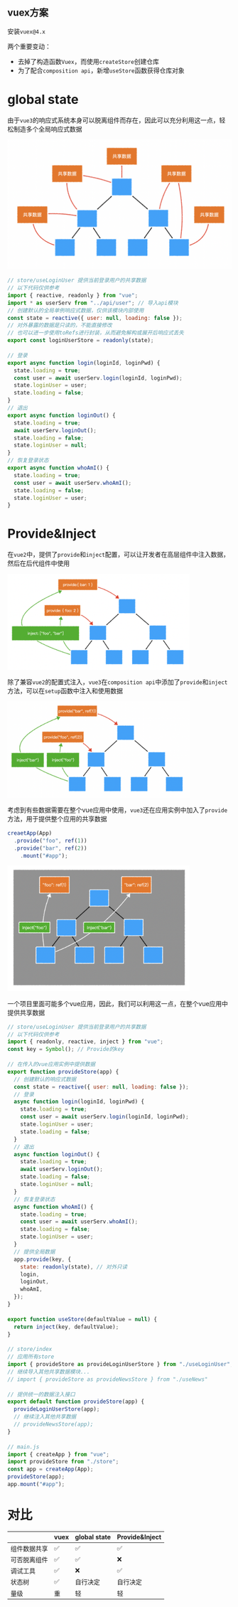 <!--
 * @Author: 钱巍
 * @Date: 2021-10-08 11:19:33
 * @LastEditTime: 2021-10-08 12:04:41
 * @LastEditors: 钱巍
 * @Description: 
 * @FilePath: \chat_webe:\learn\docs\page\vue3\共享数据.md
 * 没有理想，何必远方。
-->
## vuex方案

安装`vuex@4.x`

两个重要变动：

- 去掉了构造函数`Vuex`，而使用`createStore`创建仓库
- 为了配合`composition api`，新增`useStore`函数获得仓库对象

# global state

由于`vue3`的响应式系统本身可以脱离组件而存在，因此可以充分利用这一点，轻松制造多个全局响应式数据

<img src="https://raw.githubusercontent.com/findwei/learnImages/main/vue3/20201026171519.png" alt="image-20201026171519761" style="zoom:50%;" />

```js
// store/useLoginUser 提供当前登录用户的共享数据
// 以下代码仅供参考
import { reactive, readonly } from "vue";
import * as userServ from "../api/user"; // 导入api模块
// 创建默认的全局单例响应式数据，仅供该模块内部使用
const state = reactive({ user: null, loading: false });
// 对外暴露的数据是只读的，不能直接修改
// 也可以进一步使用toRefs进行封装，从而避免解构或展开后响应式丢失
export const loginUserStore = readonly(state);

// 登录
export async function login(loginId, loginPwd) {
  state.loading = true;
  const user = await userServ.login(loginId, loginPwd);
  state.loginUser = user;
  state.loading = false;
}
// 退出
export async function loginOut() {
  state.loading = true;
  await userServ.loginOut();
  state.loading = false;
  state.loginUser = null;
}
// 恢复登录状态
export async function whoAmI() {
  state.loading = true;
  const user = await userServ.whoAmI();
  state.loading = false;
  state.loginUser = user;
}
```



# Provide&Inject

在`vue2`中，提供了`provide`和`inject`配置，可以让开发者在高层组件中注入数据，然后在后代组件中使用

<img src="https://raw.githubusercontent.com/findwei/learnImages/main/vue3/20201026173949.png" alt="image-20201026173949874" style="zoom: 40%;" />

除了兼容`vue2`的配置式注入，`vue3`在`composition api`中添加了`provide`和`inject`方法，可以在`setup`函数中注入和使用数据

<img src="https://raw.githubusercontent.com/findwei/learnImages/main/vue3/20201026174039.png" alt="image-20201026174039594" style="zoom:40%;" />

考虑到有些数据需要在整个vue应用中使用，`vue3`还在应用实例中加入了`provide`方法，用于提供整个应用的共享数据

```js
creaetApp(App)
  .provide("foo", ref(1))
  .provide("bar", ref(2))
	.mount("#app");
```

<img src="https://raw.githubusercontent.com/findwei/learnImages/main/vue3/20201026174611.png" alt="image-20201026174611477" style="zoom:40%;" />

一个项目里面可能多个vue应用，因此，我们可以利用这一点，在整个vue应用中提供共享数据

```js
// store/useLoginUser 提供当前登录用户的共享数据
// 以下代码仅供参考
import { readonly, reactive, inject } from "vue";
const key = Symbol(); // Provide的key

// 在传入的vue应用实例中提供数据
export function provideStore(app) {
  // 创建默认的响应式数据
  const state = reactive({ user: null, loading: false });
  // 登录
  async function login(loginId, loginPwd) {
    state.loading = true;
    const user = await userServ.login(loginId, loginPwd);
    state.loginUser = user;
    state.loading = false;
  }
  // 退出
  async function loginOut() {
    state.loading = true;
    await userServ.loginOut();
    state.loading = false;
    state.loginUser = null;
  }
  // 恢复登录状态
  async function whoAmI() {
    state.loading = true;
    const user = await userServ.whoAmI();
    state.loading = false;
    state.loginUser = user;
  }
  // 提供全局数据
  app.provide(key, {
    state: readonly(state), // 对外只读
    login,
    loginOut,
    whoAmI,
  });
}

export function useStore(defaultValue = null) {
  return inject(key, defaultValue);
}

// store/index
// 应用所有store
import { provideStore as provideLoginUserStore } from "./useLoginUser";
// 继续导入其他共享数据模块...
// import { provideStore as provideNewsStore } from "./useNews"

// 提供统一的数据注入接口
export default function provideStore(app) {
  provideLoginUserStore(app);
  // 继续注入其他共享数据
  // provideNewsStore(app);
}

// main.js
import { createApp } from "vue";
import provideStore from "./store";
const app = createApp(App);
provideStore(app);
app.mount("#app");

```



# 对比

|              | vuex | global state | Provide&Inject |
|--------------|------|--------------|----------------|
| 组件数据共享 | ✅    | ✅            | ✅              |
| 可否脱离组件 | ✅    | ✅            | ❌              |
| 调试工具     | ✅    | ❌            | ✅              |
| 状态树       | ✅    | 自行决定     | 自行决定       |
| 量级         | 重   | 轻           | 轻             |


